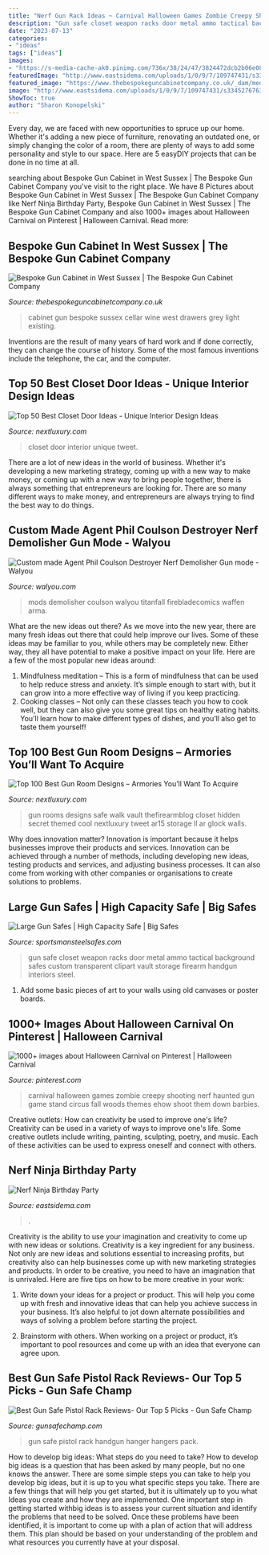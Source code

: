 ```yaml
---
title: "Nerf Gun Rack Ideas ~ Carnival Halloween Games Zombie Creepy Shooting Nerf Haunted Gun Game Stand Circus Fall Woods Themes Ehow Shoot Them Down Barbies"
description: "Gun safe closet weapon racks door metal ammo tactical background safes custom transparent clipart vault storage firearm handgun interiors steel"
date: "2023-07-13"
categories:
- "ideas"
tags: ["ideas"]
images:
- "https://s-media-cache-ak0.pinimg.com/736x/38/24/47/3824472dcb2b06e08336d641be709fe1.jpg"
featuredImage: "http://www.eastsidema.com/uploads/1/0/9/7/109747431/s334527676302197214_p4_i3_w570.jpeg"
featured_image: "https://www.thebespokeguncabinetcompany.co.uk/_dam/media/gun-rooms/wine-cellar-sussex/wine-cellar-gun-cabinet-5.jpg"
image: "http://www.eastsidema.com/uploads/1/0/9/7/109747431/s334527676302197214_p4_i3_w570.jpeg"
ShowToc: true
author: "Sharon Konopelski"
---
```



Every day, we are faced with new opportunities to spruce up our home. Whether it's adding a new piece of furniture, renovating an outdated one, or simply changing the color of a room, there are plenty of ways to add some personality and style to our space. Here are 5 easyDIY projects that can be done in no time at all.

	

		
searching about Bespoke Gun Cabinet in West Sussex | The Bespoke Gun Cabinet Company you've visit to the right place. We have 8 Pictures about Bespoke Gun Cabinet in West Sussex | The Bespoke Gun Cabinet Company like Nerf Ninja Birthday Party, Bespoke Gun Cabinet in West Sussex | The Bespoke Gun Cabinet Company and also 1000+ images about Halloween Carnival on Pinterest | Halloween Carnival. Read more:
		
    
## Bespoke Gun Cabinet In West Sussex | The Bespoke Gun Cabinet Company

<img loading=lazy src="https://www.thebespokeguncabinetcompany.co.uk/_dam/media/gun-rooms/wine-cellar-sussex/wine-cellar-gun-cabinet-5.jpg" onerror="this.onerror=null;this.src='https://tse1.mm.bing.net/th?id=OIP.GgdZsJXLuiyVHnm7U9V60gHaLH&amp;pid=15.1';" alt="Bespoke Gun Cabinet in West Sussex | The Bespoke Gun Cabinet Company">

_Source: thebespokeguncabinetcompany.co.uk_

>cabinet gun bespoke sussex cellar wine west drawers grey light existing. 

	

Inventions are the result of many years of hard work and if done correctly, they can change the course of history. Some of the most famous inventions include the telephone, the car, and the computer.

    
## Top 50 Best Closet Door Ideas - Unique Interior Design Ideas

<img loading=lazy src="http://nextluxury.com/wp-content/uploads/inteiror-design-closet-door-ideas.jpg" onerror="this.onerror=null;this.src='https://tse4.mm.bing.net/th?id=OIP.8EbVZijtfeta3CdfIrEVRgAAAA&amp;pid=15.1';" alt="Top 50 Best Closet Door Ideas - Unique Interior Design Ideas">

_Source: nextluxury.com_

>closet door interior unique tweet. 

	

There are a lot of new ideas in the world of business. Whether it's developing a new marketing strategy, coming up with a new way to make money, or coming up with a new way to bring people together, there is always something that entrepreneurs are looking for. There are so many different ways to make money, and entrepreneurs are always trying to find the best way to do things.

    
## Custom Made Agent Phil Coulson Destroyer Nerf Demolisher Gun Mode - Walyou

<img loading=lazy src="https://walyou.com/wp-content/uploads/2016/03/Custom-made-Agent-Phil-Coulson-Destroyer-Nerf-Demolisher-Gun-mode-.jpg" onerror="this.onerror=null;this.src='https://tse4.mm.bing.net/th?id=OIP.zxcLCeOIaQMRrNj_SYXbwwHaDz&amp;pid=15.1';" alt="Custom made Agent Phil Coulson Destroyer Nerf Demolisher Gun mode - Walyou">

_Source: walyou.com_

>mods demolisher coulson walyou titanfall firebladecomics waffen arma. 

	

What are the new ideas out there?
As we move into the new year, there are many fresh ideas out there that could help improve our lives. Some of these ideas may be familiar to you, while others may be completely new. Either way, they all have potential to make a positive impact on your life. Here are a few of the most popular new ideas around: 
1. Mindfulness meditation – This is a form of mindfulness that can be used to help reduce stress and anxiety. It’s simple enough to start with, but it can grow into a more effective way of living if you keep practicing. 
2. Cooking classes – Not only can these classes teach you how to cook well, but they can also give you some great tips on healthy eating habits. You’ll learn how to make different types of dishes, and you’ll also get to taste them yourself!

    
## Top 100 Best Gun Room Designs – Armories You’ll Want To Acquire

<img loading=lazy src="http://nextluxury.com/wp-content/uploads/walk-in-gun-room-safe-with-red-walls-glock-themed.jpg" onerror="this.onerror=null;this.src='https://tse3.mm.bing.net/th?id=OIP.S8c2tdlrAo3CGu3qo4ueAgHaLH&amp;pid=15.1';" alt="Top 100 Best Gun Room Designs – Armories You’ll Want To Acquire">

_Source: nextluxury.com_

>gun rooms designs safe walk vault thefirearmblog closet hidden secret themed cool nextluxury tweet ar15 storage ll ar glock walls. 

	

Why does innovation matter?
Innovation is important because it helps businesses improve their products and services. Innovation can be achieved through a number of methods, including developing new ideas, testing products and services, and adjusting business processes. It can also come from working with other companies or organisations to create solutions to problems.

    
## Large Gun Safes | High Capacity Safe | Big Safes

<img loading=lazy src="https://www.sportsmansteelsafes.com/images-gallow/gallow-tactical-interior-3.jpg" onerror="this.onerror=null;this.src='https://tse1.mm.bing.net/th?id=OIP.oOO_XQK0nvbgkZrU3XufogHaKH&amp;pid=15.1';" alt="Large Gun Safes | High Capacity Safe | Big Safes">

_Source: sportsmansteelsafes.com_

>gun safe closet weapon racks door metal ammo tactical background safes custom transparent clipart vault storage firearm handgun interiors steel. 

	

1) Add some basic pieces of art to your walls using old canvases or poster boards.

    
## 1000+ Images About Halloween Carnival On Pinterest | Halloween Carnival

<img loading=lazy src="https://s-media-cache-ak0.pinimg.com/736x/38/24/47/3824472dcb2b06e08336d641be709fe1.jpg" onerror="this.onerror=null;this.src='https://tse4.mm.bing.net/th?id=OIP.v9suimuRYfYlA3j6ey6UBgHaLH&amp;pid=15.1';" alt="1000+ images about Halloween Carnival on Pinterest | Halloween Carnival">

_Source: pinterest.com_

>carnival halloween games zombie creepy shooting nerf haunted gun game stand circus fall woods themes ehow shoot them down barbies. 

	

Creative outlets: How can creativity be used to improve one's life?
Creativity can be used in a variety of ways to improve one's life. Some creative outlets include writing, painting, sculpting, poetry, and music. Each of these activities can be used to express oneself and connect with others.

    
## Nerf Ninja Birthday Party

<img loading=lazy src="http://www.eastsidema.com/uploads/1/0/9/7/109747431/s334527676302197214_p4_i3_w570.jpeg" onerror="this.onerror=null;this.src='https://tse1.mm.bing.net/th?id=OIP.caJvKb2AWfgVYv6X9dapqAHaDt&amp;pid=15.1';" alt="Nerf Ninja Birthday Party">

_Source: eastsidema.com_

>. 

	

Creativity is the ability to use your imagination and creativity to come up with new ideas or solutions.
Creativity is a key ingredient for any business. Not only are new ideas and solutions essential to increasing profits, but creativity also can help businesses come up with new marketing strategies and products. In order to be creative, you need to have an imagination that is unrivaled. Here are five tips on how to be more creative in your work: 
1. Write down your ideas for a project or product. This will help you come up with fresh and innovative ideas that can help you achieve success in your business. It’s also helpful to jot down alternate possibilities and ways of solving a problem before starting the project. 

2. Brainstorm with others. When working on a project or product, it’s important to pool resources and come up with an idea that everyone can agree upon.

    
## Best Gun Safe Pistol Rack Reviews- Our Top 5 Picks - Gun Safe Champ

<img loading=lazy src="https://gunsafechamp.com/wp-content/uploads/2016/10/USA-GunClub-Easy-Use-Gun-Hanger-Pack-of-4-Original-Handgun-Hangers.jpg" onerror="this.onerror=null;this.src='https://tse2.mm.bing.net/th?id=OIP.K6HN9D2kDXIKY17tZ_NxfAHaGT&amp;pid=15.1';" alt="Best Gun Safe Pistol Rack Reviews- Our Top 5 Picks - Gun Safe Champ">

_Source: gunsafechamp.com_

>gun safe pistol rack handgun hanger hangers pack. 

	

How to develop big ideas: What steps do you need to take?
How to develop big ideas is a question that has been asked by many people, but no one knows the answer. There are some simple steps you can take to help you develop big ideas, but it is up to you what specific steps you take. There are a few things that will help you get started, but it is ultimately up to you what Ideas you create and how they are implemented.
One important step in getting started withbig ideas is to assess your current situation and identify the problems that need to be solved. Once these problems have been identified, it is important to come up with a plan of action that will address them. This plan should be based on your understanding of the problem and what resources you currently have at your disposal.


